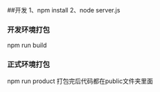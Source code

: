 ##开发
1、npm install
2、node server.js

### 开发环境打包
npm run build
### 正式环境打包
npm run product
打包完后代码都在public文件夹里面
